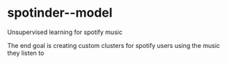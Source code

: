 # spotinder--model
Unsupervised learning for spotify music


The end goal is creating custom clusters for spotify users using the music they listen to
